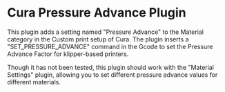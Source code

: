 # Cura Pressure Advance Plugin

This plugin adds a setting named "Pressure Advance" to the Material category in the Custom print setup of Cura. The plugin inserts a "SET_PRESSURE_ADVANCE" command in the Gcode to set the Pressure Advance Factor for klipper-based printers.

Though it has not been tested, this plugin should work with the "Material Settings" plugin, allowing you to set different pressure advance values for different materials.
